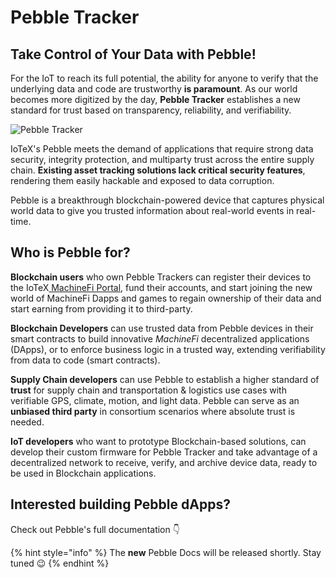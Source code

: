 # Pebble Tracker

## Take Control of Your Data with Pebble!

For the IoT to reach its full potential, the ability for anyone to verify that the underlying data and code are trustworthy **is paramount**. As our world becomes more digitized by the day, **Pebble Tracker** establishes a new standard for trust based on transparency, reliability, and verifiability.

![Pebble Tracker](../../../.gitbook/assets/pebbleheader.jpg.jpg)

IoTeX's Pebble meets the demand of applications that require strong data security, integrity protection, and multiparty trust across the entire supply chain. **Existing asset tracking solutions lack critical security features**, rendering them easily hackable and exposed to data corruption.

Pebble is a breakthrough blockchain-powered device that captures physical world data to give you   trusted information about real-world events in real-time.

## Who is Pebble for? <a href="#who-is-pebble-for" id="who-is-pebble-for"></a>

**Blockchain users** who own Pebble Trackers can register their devices to the IoTeX[ MachineFi Portal](http://portal.machinefi.com), fund their accounts, and start joining the new world of MachineFi Dapps and games to regain ownership of their data and start earning from providing it to third-party.

**Blockchain Developers** can use trusted data from Pebble devices in their smart contracts to build innovative _MachineFi_ decentralized applications (DApps), or to enforce business logic in a trusted way, extending verifiability from data to code (smart contracts).

**Supply Chain developers** can use Pebble to establish a higher standard of **trust** for supply chain and transportation & logistics use cases with verifiable GPS, climate, motion, and light data. Pebble can serve as an **unbiased third party** in consortium scenarios where absolute trust is needed.

**IoT developers** who want to prototype Blockchain-based solutions, can develop their custom firmware for Pebble Tracker and take advantage of a decentralized network to receive, verify, and archive device data, ready to be used in Blockchain applications.&#x20;

## Interested building Pebble dApps? <a href="#interested-in-tech-specs" id="interested-in-tech-specs"></a>

Check out Pebble's full documentation 👇

{% hint style="info" %}
The **new** Pebble Docs will be released shortly. Stay tuned 😉
{% endhint %}
